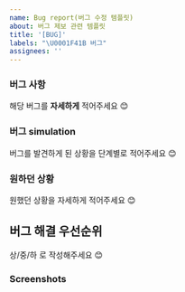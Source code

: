 ```yaml
---
name: Bug report(버그 수정 템플릿)
about: 버그 제보 관련 템플릿
title: '[BUG]'
labels: "\U0001F41B 버그"
assignees: ''
---
```


### 버그 사항

해당 버그를 **자세하게** 적어주세요 😊

### 버그 simulation

버그를 발견하게 된 상황을 단계별로 적어주세요 😊

### 원하던 상황

원했던 상황을 자세하게 적어주세요 😊

## 버그 해결 우선순위

상/중/하 로 작성해주세요 😊

### **Screenshots**
